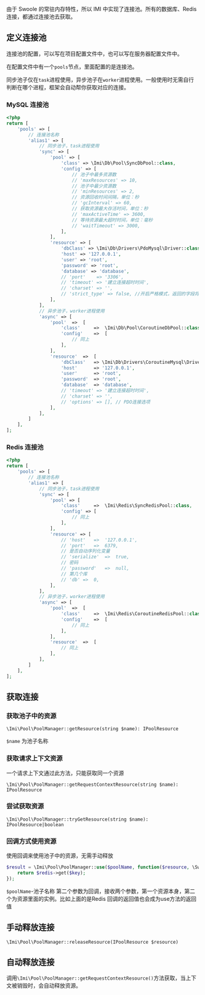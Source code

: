 由于 Swoole 的常驻内存特性，所以 IMI 中实现了连接池。所有的数据库、Redis连接，都通过连接池去获取。

## 定义连接池

连接池的配置，可以写在项目配置文件中，也可以写在服务器配置文件中。

在配置文件中有一个`pools`节点，里面配置的是连接池。

同步池子仅在`task`进程使用，异步池子在`worker`进程使用。一般使用时无需自行判断在哪个进程，框架会自动帮你获取对应的连接。

### MySQL 连接池

```php
<?php
return [
	'pools' => [
        // 连接池名称
		'alias1' => [
            // 同步池子，task进程使用
			'sync' => [
				'pool' => [
					'class' => \Imi\Db\Pool\SyncDbPool::class,
					'config' => [
                        // 池子中最多资源数
						// 'maxResources' => 10,
						// 池子中最少资源数
						// 'minResources' => 2,
						// 资源回收时间间隔，单位：秒
						// 'gcInterval' => 60,
						// 获取资源最大存活时间，单位：秒
						// 'maxActiveTime' => 3600,
						// 等待资源最大超时时间，单位：毫秒
						// 'waitTimeout' => 3000,
					],
				],
				'resource' => [
					'dbClass' => \Imi\Db\Drivers\PdoMysql\Driver::class,
					'host' => '127.0.0.1',
					'user' => 'root',
					'password' => 'root',
					'database' => 'database',
					// 'port'    => '3306',
					// 'timeout' => '建立连接超时时间',
					// 'charset' => '',
					// 'strict_type' => false, //开启严格模式，返回的字段将自动转为数字类型
				],
			],
            // 异步池子，worker进程使用
			'async' => [
				'pool'	=>	[
					'class'		=>	\Imi\Db\Pool\CoroutineDbPool::class,
					'config'	=>	[
						// 同上
					],
				],
				'resource'	=>	[
					'dbClass'	=> \Imi\Db\Drivers\CoroutineMysql\Driver::class,
					'host'		=> '127.0.0.1',
					'user'		=> 'root',
					'password'	=> 'root',
					'database'	=> 'database',
					// 'timeout' => '建立连接超时时间',
					// 'charset' => '',
					// 'options' => [], // PDO连接选项
				],
			],
		]
	],
];
```

### Redis 连接池

```php
<?php
return [
	'pools' => [
        // 连接池名称
		'alias1' => [
            // 同步池子，task进程使用
			'sync' => [
				'pool' => [
					'class'		=>	\Imi\Redis\SyncRedisPool::class,
					'config' => [
						// 同上
					],
				],
				'resource' => [
					// 'host'	=>	'127.0.0.1',
					// 'port'	=>	6379,
					// 是否自动序列化变量
					// 'serialize'	=>	true,
					// 密码
					// 'password'	=>	null,
					// 第几个库
					// 'db'	=>	0,
				],
			],
            // 异步池子，worker进程使用
			'async' => [
				'pool'	=>	[
					'class'		=>	\Imi\Redis\CoroutineRedisPool::class,
					'config'	=>	[
						// 同上
					],
				],
				'resource'	=>	[
					// 同上
				],
			],
		]
	],
];
```

## 获取连接

### 获取池子中的资源

`\Imi\Pool\PoolManager::getResource(string $name): IPoolResource`

`$name` 为池子名称

### 获取请求上下文资源

一个请求上下文通过此方法，只能获取同一个资源

`\Imi\Pool\PoolManager::getRequestContextResource(string $name): IPoolResource`

### 尝试获取资源

`\Imi\Pool\PoolManager::tryGetResource(string $name): IPoolResource|boolean`

### 回调方式使用资源

使用回调来使用池子中的资源，无需手动释放

```php
$result = \Imi\Pool\PoolManager::use($poolName, function($resource, \Swoole\Coroutine\Redis $redis) use($key){
	return $redis->get($key);
});
```

`$poolName`-池子名称
第二个参数为回调，接收两个参数，第一个资源本身，第二个为资源里面的实例。比如上面的是Redis
回调的返回值也会成为use方法的返回值

## 手动释放连接

`\Imi\Pool\PoolManager::releaseResource(IPoolResource $resource)`

## 自动释放连接

调用`\Imi\Pool\PoolManager::getRequestContextResource()`方法获取，当上下文被销毁时，会自动释放资源。